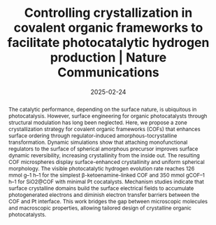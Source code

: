 ---
title: "Controlling crystallization in covalent organic frameworks to  facilitate photocatalytic hydrogen production | Nature Communications"
authors:
- Zheng Lin
- Xiang-Kun Yu
- Zijian Zhao
- Ning Ding
- Changchun Wang
- Ke Hu
- You-Liang Zhu
- Jia Guo
date: "2025-02-24"
doi: "10.1038/s41467-025-57166-1"
publication_types: ["期刊文章"]
publication: "nature communications"
publication_short: "刊名简称未提供"
abstract: "
<!--more-->
The catalytic performance, depending on the surface nature, is  ubiquitous in photocatalysis. However, surface engineering for organic  photocatalysts through structural modulation has long been neglected.  Here, we propose a zone crystallization strategy for covalent organic  frameworks (COFs) that enhances surface ordering through  regulator-induced amorphous-tocrystalline transformation. Dynamic  simulations show that attaching monofunctional regulators to the surface  of spherical amorphous precursor improves surface dynamic  reversibility, increasing crystallinity from the inside out. The  resulting COF microspheres display surface-enhanced crystallinity and  uniform spherical morphology. The visible photocatalytic hydrogen  evolution rate reaches 126 mmol g–1 h–1 for the simplest  β-ketoenamine-linked COF and 350 mmol gCOF–1 h–1 for SiO2@COF with  minimal Pt cocatalysts. Mechanism studies indicate that surface  crystalline domains build the surface electrical fields to accumulate  photogenerated electrons and diminish electron transfer barriers between  the COF and Pt interface. This work bridges the gap between microscopic  molecules and macroscopic properties, allowing tailored design of  crystalline organic photocatalysts."
url_pdf: "https://www.nature.com/articles/s41467-025-57166-1"
---